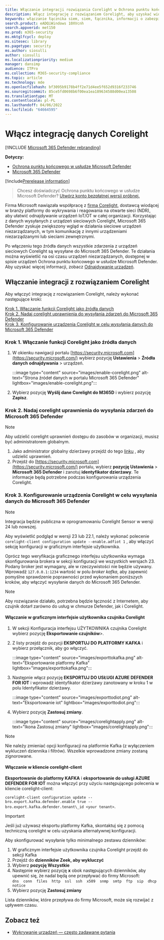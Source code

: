 ```yaml
---
title: Włączanie integracji rozwiązania Corelight w Ochrona punktu końcowego w usłudze Microsoft Defender
description: Włącz integrację z rozwiązaniem Corelight, aby uzyskać widoczność skoncentrowaną na urządzeniach IoT/OT w obszarach sieci, w których nie wdrożono rozwiązania MDE
keywords: włączanie łącznika siem, siem, łącznika, informacji o zabezpieczeniach i zdarzeń
search.product: eADQiWindows 10XVcnh
search.appverid: met150
ms.prod: m365-security
ms.mktglfcycl: deploy
ms.sitesec: library
ms.pagetype: security
ms.author: siosulli
author: siosulli
ms.localizationpriority: medium
manager: dansimp
audience: ITPro
ms.collection: M365-security-compliance
ms.topic: article
ms.technology: mde
ms.openlocfilehash: bf3095b9178b4ff2e71d4ee5f652d9316f233746
ms.sourcegitcommit: 85ce5fd0698b6f00ea1ea189634588d00ea13508
ms.translationtype: MT
ms.contentlocale: pl-PL
ms.lasthandoff: 04/06/2022
ms.locfileid: "64664595"
---
```

# <a name="enable-corelight-data-integration"></a>Włącz integrację danych Corelight

[!INCLUDE [Microsoft 365 Defender rebranding](../../includes/microsoft-defender.md)]

**Dotyczy:**

- [Ochrona punktu końcowego w usłudze Microsoft Defender](https://go.microsoft.com/fwlink/?linkid=2154037)
- [Microsoft 365 Defender](https://go.microsoft.com/fwlink/?linkid=2118804)

[!include[Prerelease information](../../includes/prerelease.md)]

> Chcesz doświadczyć Ochrona punktu końcowego w usłudze Microsoft Defender? [Utwórz konto bezpłatnej wersji próbnej.](https://signup.microsoft.com/create-account/signup?products=7f379fee-c4f9-4278-b0a1-e4c8c2fcdf7e&ru=https://aka.ms/MDEp2OpenTrial?ocid=docs-wdatp-enablesiem-abovefoldlink)

Firma Microsoft nawiązała współpracę z [firmą Corelight](https://corelight.com/integrations/iot-security), dostawcą wiodącej w branży platformy do wykrywania i reagowania na otwarte sieci (NDR), aby ułatwić odnajdywanie urządzeń IoT/OT w całej organizacji. Korzystając z danych wysyłanych z urządzeń sieciowych Corelight, Microsoft 365 Defender zyskuje zwiększony wgląd w działania sieciowe urządzeń niezarządzanych, w tym komunikację z innymi urządzeniami niezarządzanymi lub sieciami zewnętrznymi.

Po włączeniu tego źródła danych wszystkie zdarzenia z urządzeń sieciowych Corelight są wysyłane do Microsoft 365 Defender. Te działania można wyświetlić na osi czasu urządzeń niezarządzanych, dostępnej w spisie urządzeń Ochrona punktu końcowego w usłudze Microsoft Defender. Aby uzyskać więcej informacji, zobacz [Odnajdywanie urządzeń](device-discovery.md).

## <a name="enabling-the-corelight-integration"></a>Włączanie integracji z rozwiązaniem Corelight

Aby włączyć integrację z rozwiązaniem Corelight, należy wykonać następujące kroki:

[Krok 1. Włączanie funkcji Corelight jako źródła danych](#step-1-turn-on-corelight-as-a-data-source)<br>
[Krok 2. Nadaj corelight uprawnienia do wysyłania zdarzeń do Microsoft 365 Defender](#step-2-provide-permission-for-corelight-to-send-events-to-microsoft-365-defender)<br>
[Krok 3. Konfigurowanie urządzenia Corelight w celu wysyłania danych do Microsoft 365 Defender](#step-3-configure-your-corelight-appliance-to-send-data-to-microsoft-365-defender)

### <a name="step-1-turn-on-corelight-as-a-data-source"></a>Krok 1. Włączanie funkcji Corelight jako źródła danych

1. W okienku nawigacji portalu [https://security.microsoft.com](https://security.microsoft.com/) wybierz pozycję **Ustawienia** \> **Źródła danych** **odnajdywania** \> urządzeń.

   :::image type="content" source="images/enable-corelight.png" alt-text="Strona źródeł danych w portalu Microsoft 365 Defender" lightbox="images/enable-corelight.png":::

2. Wybierz pozycję **Wyślij dane Corelight do M365D** i wybierz pozycję **Zapisz**.

### <a name="step-2-provide-permission-for-corelight-to-send-events-to-microsoft-365-defender"></a>Krok 2. Nadaj corelight uprawnienia do wysyłania zdarzeń do Microsoft 365 Defender

> [!NOTE]
> Aby udzielić corelight uprawnień dostępu do zasobów w organizacji, musisz być administratorem globalnym.

1. Jako administrator globalny dzierżawy przejdź do tego [linku](<https://login.microsoftonline.com/common/oauth2/authorize?prompt=consent&client_id=d8be544e-9d1a-4825-a5cb-fb447457f692&response_type=code&sso_reload=true>) , aby udzielić uprawnień.
2. Przejdź do [https://security.microsoft.com](https://security.microsoft.com/) portalu, wybierz **pozycję Ustawienia** \> **Microsoft 365 Defender** i zanotuj **identyfikator dzierżawy**. Te informacje będą potrzebne podczas konfigurowania urządzenia Corelight.

### <a name="step-3-configure-your-corelight-appliance-to-send-data-to-microsoft-365-defender"></a>Krok 3. Konfigurowanie urządzenia Corelight w celu wysyłania danych do Microsoft 365 Defender

> [!NOTE]
>  Integracja będzie publiczna w oprogramowaniu Corelight Sensor w wersji 24 lub nowszej. 

Aby wyświetlić podgląd w wersji 23 lub 22.1, należy wykonać polecenie `corelight-client configuration update --enable.adfiot 1` , aby włączyć sekcję konfiguracji w graficznym interfejsie użytkownika.

Oprócz tego weryfikacja graficznego interfejsu użytkownika wymaga skonfigurowania brokera w sekcji konfiguracji we wszystkich wersjach 23.  Podany broker jest wymagany, ale w rzeczywistości nie będzie używany. Wprowadź `127.0.0.1:1234` wartość w polu _broker kafka_, aby zapewnić pomyślne sprawdzenie poprawności przed wykonaniem poniższych kroków, aby włączyć wysyłanie danych do Microsoft 365 Defender.

> [!NOTE]
> Aby rozwiązanie działało, potrzebna będzie łączność z Internetem, aby czujnik dotarł zarówno do usług w chmurze Defender, jak i Corelight.

#### <a name="enabling-in-the-corelight-sensor-gui"></a>Włączanie w graficznym interfejsie użytkownika czujnika Corelight

1. W sekcji Konfiguracja interfejsu UŻYTKOWNIKA czujnika Corelight wybierz pozycję **Eksportowanie czujników**\>.
2. Z listy przejdź do pozycji **EKSPORTUJ DO PLATFORMY KAFKA** i wybierz przełącznik, aby go włączyć.

   :::image type="content" source="images/exporttokafka.png" alt-text="Eksportowanie platformy Kafka" lightbox="images/exporttokafka.png":::

3. Następnie włącz pozycję **EKSPORTUJ DO USŁUGI AZURE DEFENDER FOR IOT** i wprowadź identyfikator dzierżawy zanotowany w kroku 1 w polu Identyfikator dzierżawy.

   :::image type="content" source="images/exporttodiot.png" alt-text="Eksportowanie iot" lightbox="images/exporttodiot.png":::

4. Wybierz pozycję **Zastosuj zmiany**.

   :::image type="content" source="images/corelightapply.png" alt-text="Ikona Zastosuj zmiany" lightbox="images/corelightapply.png":::

> [!NOTE]
> Nie należy zmieniać opcji konfiguracji na platformie Kafka (z wyłączeniem wykluczeń dziennika i filtrów). Wszelkie wprowadzone zmiany zostaną zignorowane.

#### <a name="enabling-in-the-corelight-client"></a>Włączanie w kliencie corelight-client

**Eksportowanie do platformy KAFKA** i **eksportowanie do usługi AZURE DEFENDER FOR IOT** można włączyć przy użyciu następującego polecenia w kliencie corelight-client:

`corelight-client configuration update --bro.export.kafka.defender.enable true --bro.export.kafka.defender.tenant\_id <your tenant>`.

> [!IMPORTANT]
> Jeśli już używasz eksportu platformy Kafka, skontaktuj się z pomocą techniczną corelight w celu uzyskania alternatywnej konfiguracji.

Aby skonfigurować wysyłanie tylko minimalnego zestawu dzienników:

1. W graficznym interfejsie użytkownika czujnika Corelight przejdź do sekcji Kafka
2. Przejdź do **dzienników Zeek, aby wykluczyć**
3. Wybierz **pozycję Wszystkie**
4. Następnie wybierz pozycję **x** obok następujących dzienników, aby upewnić się, że nadal będą one przepływać do firmy Microsoft:  
    `dns  conn  files  http  ssl  ssh  x509  snmp  smtp  ftp  sip  dhcp  notice`
5. Wybierz pozycję **Zastosuj zmiany**

Lista dzienników, które przepływa do firmy Microsoft, może się rozwijać z upływem czasu.

## <a name="see-also"></a>Zobacz też

- [Wykrywanie urządzeń — często zadawane pytania](device-discovery-faq.md)
